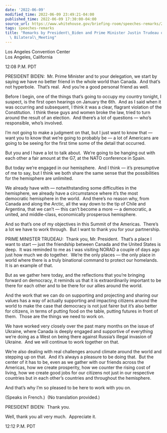 ```yaml
---
date: '2022-06-09'
modified_time: 2022-06-09 23:49:21-04:00
published_time: 2022-06-09 17:30:00-04:00
source_url: https://www.whitehouse.gov/briefing-room/speeches-remarks/2022/06/09/remarks-by-president-biden-and-prime-minister-justin-trudeau-of-canada-before-bilateral-meeting/
tags: speeches-remarks
title: "Remarks by President\_Biden and Prime Minister Justin Trudeau of Canada Before\
  \ Bilateral\_Meeting"
---
```

 
Los Angeles Convention Center  
Los Angeles, California

12:08 P.M. PDT

PRESIDENT BIDEN:  Mr. Prime Minister and to your delegation, we start by
saying we have no better friend in the whole world than Canada.  And
that’s not hyperbole.  That’s real.  And you’re a good personal friend
as well.

Before I begin, one of the things that’s going to occupy my country
tonight, I suspect, is the first open hearings on January the 6th.  And
as I said when it was occurring and subsequent, I think it was a clear,
flagrant violation of the Constitution.  I think these guys and women
broke the law, tried to turn around the result of an election.  And
there’s a lot of questions — who’s responsible, who’s involved.

I’m not going to make a judgment on that, but I just want to know that —
want you to know that we’re going to probably be — a lot of Americans
are going to be seeing for the first time some of the detail that
occurred.

But you and I have a lot to talk about.  We’re going to be hanging out
with each other a fair amount at the G7, at the NATO conference in
Spain.

But today we’re engaged in our hemisphere.  And I think — it’s
presumptive of me to say, but I think we both share the same sense that
the possibilities for the hemisphere are unlimited.

We already have with — notwithstanding some difficulties in the
hemisphere, we already have a circumstance where it’s the most
democratic hemisphere in the world.  And there’s no reason why, from
Canada and along the Arctic, all the way down to the tip of Chile and
Argentina, that we can’t — this can’t become a more — a democratic, a
united, and middle-class, economically prosperous hemisphere.

And so that’s one of my objectives in this Summit of the Americas. 
There’s a lot we have to work through.  But I want to thank you for your
partnership.

PRIME MINISTER TRUDEAU:  Thank you, Mr. President.  That’s a place I
want to start — just the friendship between Canada and the United States
is deep.  It was reminded to me as I was visiting NORAD a couple of days
ago just how much we do together.  We’re the only places — the only
place in world where there is a truly binational command to protect our
homelands.  It is an example of that.

But as we gather here today, and the reflections that you’re bringing
forward on democracy, it reminds us that it is extraordinarily important
to be there for each other and to be there for our allies around the
world. 

And the work that we can do on supporting and projecting and sharing our
values has a way of actually supporting and impacting citizens around
the world to make the case that democracy is not just fairer but it’s
also better for citizens, in terms of putting food on the table, putting
futures in front of them.  Those are the things we need to work on.

We have worked very closely over the past many months on the issue of
Ukraine, where Canada is deeply engaged and supportive of everything
we’re doing as a West on being there against Russia’s illegal invasion
of Ukraine.  And we will continue to work together on that.

We’re also dealing with real challenges around climate around the world
and stepping up on that.  And it’s always a pleasure to be doing that. 
But the center of it has to be, even as we gather with our friends
across the Americas, how we create prosperity, how we counter the rising
cost of living, how we create good jobs for our citizens not just in our
respective countries but in each other’s countries and throughout the
hemisphere.

And that’s why I’m so pleased to be here to work with you on.

(Speaks in French.)  (No translation provided.)

PRESIDENT BIDEN:  Thank you.

Well, thank you all very much.  Appreciate it.

12:12 P.M. PDT
